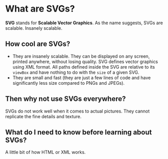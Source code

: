# What are SVGs?
**SVG** stands for **Scalable Vector Graphics**. As the name suggests, SVGs are scalable. Insanely scalable.

## How cool are SVGs?
- They are insanely scalable. They can be displayed on any screen, printed anywhere, without losing quality. SVG defines vector graphics using XML format. All paths defined inside the SVG are relative to its `viewBox` and have nothing to do with the `size` of a given SVG.
- They are small and fast (they are just a few lines of code and have significantly less size compared to PNGs and JPEGs).

## Then why not use SVGs everywhere?
SVGs do not work well when it comes to actual pictures. They cannot replicate the fine details and texture.

## What do I need to know before learning about SVGs?
A little bit of how HTML or XML works.